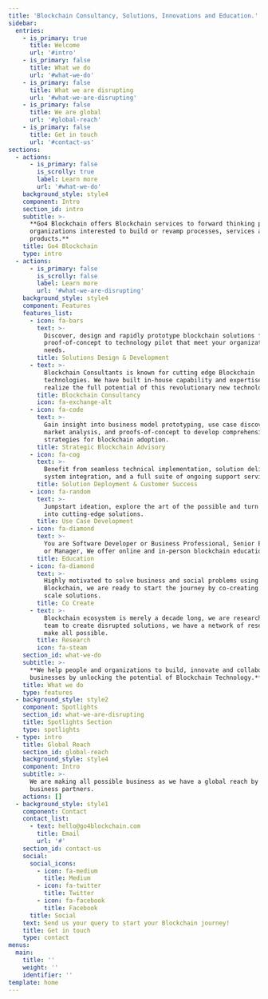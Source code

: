 ```yaml
---
title: 'Blockchain Consultancy, Solutions, Innovations and Education.'
sidebar:
  entries:
    - is_primary: true
      title: Welcome
      url: '#intro'
    - is_primary: false
      title: What we do
      url: '#what-we-do'
    - is_primary: false
      title: What we are disrupting
      url: '#what-we-are-disrupting'
    - is_primary: false
      title: We are global
      url: '#global-reach'
    - is_primary: false
      title: Get in touch
      url: '#contact-us'
sections:
  - actions:
      - is_primary: false
        is_scrolly: true
        label: Learn more
        url: '#what-we-do'
    background_style: style4
    component: Intro
    section_id: intro
    subtitle: >-
      **Go4 Blockchain offers Blockchain services to forward thinking people and
      organizations interested to build or revamp processes, services and
      products.**
    title: Go4 Blockchain
    type: intro
  - actions:
      - is_primary: false
        is_scrolly: false
        label: Learn more
        url: '#what-we-are-disrupting'
    background_style: style4
    component: Features
    features_list:
      - icon: fa-bars
        text: >-
          Discover, design and rapidly prototype blockchain solutions from
          proof-of-concept to technology pilot that meet your organization’s
          needs.
        title: Solutions Design & Development
      - text: >-
          Blockchain Consultants is known for cutting edge Blockchain
          technologies. We have built in-house capability and expertise to
          realize the full potential of this revolutionary new technology.
        title: Blockchain Consultancy
        icon: fa-exchange-alt
      - icon: fa-code
        text: >-
          Gain insight into business model prototyping, use case discovery,
          market analysis, and proofs-of-concept to develop comprehensive
          strategies for blockchain adoption.
        title: Strategic Blockchain Advisory
      - icon: fa-cog
        text: >-
          Benefit from seamless technical implementation, solution delivery,
          system integration, and a full suite of ongoing support services.
        title: Solution Deployment & Customer Success
      - icon: fa-random
        text: >-
          Jumpstart ideation, explore the art of the possible and turn concepts
          into cutting-edge solutions.
        title: Use Case Development
      - icon: fa-diamond
        text: >-
          You are Software Developer or Business Professional, Senior Executive
          or Manager, We offer online and in-person blockchain education.
        title: Education
      - icon: fa-diamond
        text: >-
          Highly motivated to solve business and social problems using
          Blockchain, we are ready to start the journey by co-creating full
          scale solutions.
        title: Co Create
      - text: >-
          Blockchain ecosystem is merely a decade long, we are research oriented
          team to create disrupted solutions, we have a network of researchers
          make all possible.
        title: Research
        icon: fa-steam
    section_id: what-we-do
    subtitle: >-
      **We help people and organizations to build, innovate and collaborate into
      businesses by unlocking the potential of Blockchain Technology.**
    title: What we do
    type: features
  - background_style: style2
    component: Spotlights
    section_id: what-we-are-disrupting
    title: Spotlights Section
    type: spotlights
  - type: intro
    title: Global Reach
    section_id: global-reach
    background_style: style4
    component: Intro
    subtitle: >-
      We are making all possible business as we have a global reach by our
      business partners.
    actions: []
  - background_style: style1
    component: Contact
    contact_list:
      - text: hello@go4blockchain.com
        title: Email
        url: '#'
    section_id: contact-us
    social:
      social_icons:
        - icon: fa-medium
          title: Medium
        - icon: fa-twitter
          title: Twitter
        - icon: fa-facebook
          title: Facebook
      title: Social
    text: Send us your query to start your Blockchain journey!
    title: Get in touch
    type: contact
menus:
  main:
    title: ''
    weight: ''
    identifier: ''
template: home
---
```

